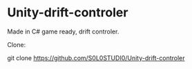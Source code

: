 # Unity-drift-controler
Made in C# game ready, drift controler.

Clone:

git clone https://github.com/S0L0STUDI0/Unity-drift-controler
